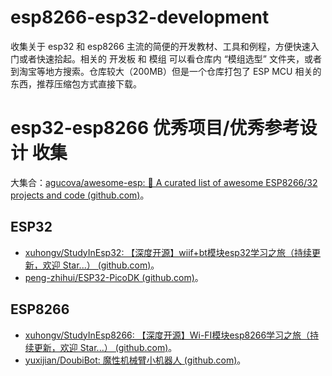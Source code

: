 # esp8266-esp32-development
收集关于 esp32 和 esp8266 主流的简便的开发教材、工具和例程，方便快速入门或者快速拾起。相关的 开发板 和 模组 可以看仓库内 “模组选型” 文件夹，或者到淘宝等地方搜索。仓库较大（200MB）但是一个仓库打包了 ESP MCU 相关的东西，推荐压缩包方式直接下载。

# esp32-esp8266 优秀项目/优秀参考设计 收集

大集合：[agucova/awesome-esp: 📶 A curated list of awesome ESP8266/32 projects and code (github.com)](https://github.com/agucova/awesome-esp)。

## ESP32

- [xuhongv/StudyInEsp32: 【深度开源】wiif+bt模块esp32学习之旅（持续更新，欢迎 Star...） (github.com)](https://github.com/xuhongv/StudyInEsp32)。
- [peng-zhihui/ESP32-PicoDK (github.com)](https://github.com/peng-zhihui/ESP32-PicoDK)。

## ESP8266

- [xuhongv/StudyInEsp8266: 【深度开源】Wi-FI模块esp8266学习之旅（持续更新，欢迎 Star...） (github.com)](https://github.com/xuhongv/StudyInEsp8266)。
- [yuxijian/DoubiBot: 魔性机械臂小机器人 (github.com)](https://github.com/yuxijian/DoubiBot)。

